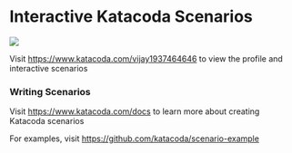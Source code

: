 # Interactive Katacoda Scenarios

[![](http://shields.katacoda.com/katacoda/vijay1937464646/count.svg)](https://www.katacoda.com/vijay1937464646 "Get your profile on Katacoda.com")

Visit https://www.katacoda.com/vijay1937464646 to view the profile and interactive scenarios

### Writing Scenarios
Visit https://www.katacoda.com/docs to learn more about creating Katacoda scenarios

For examples, visit https://github.com/katacoda/scenario-example
